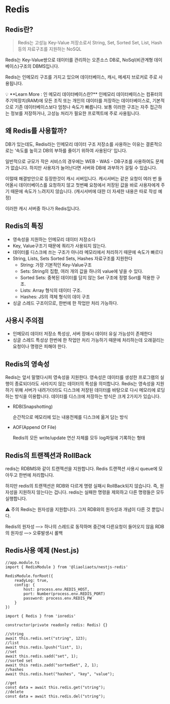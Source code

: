 # Redis

## Redis란?

> Redis는 고성능 Key-Value 저장소로서 String, Set, Sorted Set, List, Hash 등의 자료구조를 지원하는 NoSQL
> 

Redis는 Key-Value쌍으로 데이터를 관리하는 오픈소스 DB로, NoSql(비관계형 데이베이스)구조의 DBMS입니다.

Redis는 인메모리 구조를 가지고 있으며 데이터베이스, 캐시, 메세지 브로커로 주로 사용됩니다.

<aside>
💡 **Learn More : 인 메모리 데이터베이스란?**
인메모리 데이터베이스는 컴퓨터의 주기억장치(RAM)에 모든 조직 또는 개인의 데이터를 저장하는 데이터베이스로, 기본적으로 기존 데이터베이스보다 엄청나 속도가 빠릅니다. 보통 이러한 구조는 자주 접근하는 정보를 저장하거나, 고성능 처리가 필요한 프로젝트에 주로 사용됩니다.

</aside>

## 왜 Redis를 사용할까?

DB가 있는데도, Redis라는 인메모리 데이터 구조 저장소를 사용하는 이유는 결론적으로는 ‘속도를 높히고 DB의 부하를 줄이기 위하여 사용된다’ 입니다.

일반적으로 규모가 작은 서비스의 경우에는 WEB - WAS - DB구조를 사용하여도 문제가 없습니다. 하지만 사용자가 늘어난다면 서버와  DB에 과부하가 걸릴 수 있습니다.

이럴때 해결방안으로 등장한것이 캐시 서버입니다. 캐시서버는 같은 요청이 여러 번 들어올시 데이터베이스를 요청하지 않고 첫번째 요청에서 저장된 값을 바로 사용자에게 주기 때문에 속도가 느려지지 않습니다. (캐시서버에 대한 더 자세한 내용은 따로 작성 예정)

이러한 캐시 서버중 하나가 Redis입니다.

## Redis의 특징

- 영속성을 지원하는 인메모리 데이터 저장소다
- Key, Value구조기 때문에 쿼리가 사용되지 않는다.
- 데이터를 디스크에 쓰는 구조가 아니라 메모리에서 처리하기 때문에 속도가 빠르다
- String, Lists, Sets Sorted Sets, Hashes 자료구조를 지원한다
    - String: 가장 기본적인 Key-Value구조
    - Sets: String의 집합, 여러 개의 값을 하나의 value에 넣을 수 있다.
    - Sorted Sets: 중복된 데이터를 담지 않는 Set 구조에 정렬 Sort를 적용한 구조.
    - Lists: Array 형식의 데이터 구조.
    - Hashes: JS의 객체 형식의 데이 구조
- 싱글 스레드 구조이므로, 한번에 한 작업만 처리 가능하다.

## 사용시 주의점

- 인메모리 데이터 저장소 특성상, 서버 장애시 데이터 유실 가능성이 존재한다
- 싱글 스레드 특성상 한번에 한 작업만 처리 가능하기 때문에 처리하는데 오래걸리는 요청이나 명령은 피해야 한다.

## Redis의 영속성

Redis는 앞서 말했다시피 영속성을 지원한다. 영속성은 데이터를 생성한 프로그램의 실행이 종료되더라도 사라지지 않는 데이터의 특성을 의미합니다. Redis는 영속성을 지원하기 위해 서버가 내려가더라도 디스크에 저장된 데이터를 바탕으로 다시 메모리에 로딩하는 방식을 이용합니다. 데이터를 디스크에 저장하는 방식은 크게 2가지가 있습니다.

- RDB(Snapshotting)
    
    순간적으로 메모리에 있는 내용전체를 디스크에 옮겨 담는 방식
    
- AOF(Append Of File)
    
    Redis의 모든 write/update 연산 자체를 모두 log파일에 기록하는 형태
    

## Redis의 트랜젝션과 RollBack

redis는 RDBMS와 같이 트랜젝션을 지원합니다. Redis 트랜잭션 사용시 queue에 모아두고 한번에 처리합니다.

하지만 redis의 트랜잭션은 RDB와 다르게 명령 실패시 RollBack되지 않습니다. 즉, 원자성을 지원하지 않는다는 겁니다. redis는 실패한 명령을 제외하고 다른 명령들은 모두 실행합니다.

<aside>
⚠️ 주의
Redis는 원자성을 지원합니다. 그저 RDB와의 원자성과 개념이 다른 것 뿐입니다.

Redis의 원자성 —> 하나의 스레드로 동작하며 중간에 다른요청이 들어오지 않음
RDB의 원자성 —> 오류발생시 롤백

</aside>

## Redis사용 예제 (Nest.js)

```tsx
//app.module.ts
import { RedisModule } from '@liaoliaots/nestjs-redis'

RedisModule.forRoot({
	readyLog: true,
	config: {
		host: process.env.REDIS_HOST,
		port: Number(process.env.REDIS_PORT)
		password: process.env.REDIS_PW
	}
})
```

```tsx
import { Redis } from 'ioredis'

constructor(private readonly redis: Redis) {}

//string
await this.redis.set("string", 123);
//list
await this.redis.lpush("list", 1);
//set
await this.redis.sadd("set", 1);
//sorted set
await this redis.zadd("sortedSet", 2, 1);
//hashes
await this.redis.hset("hashes", "key", "value");

//get
const data = await this.redis.get("string");
//delete
const data = await this.redis.del("string");
```